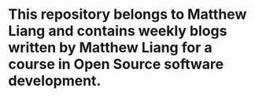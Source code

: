 # This repository belongs to Matthew Liang and contains weekly blogs written by Matthew Liang for a course in Open Source software development.

